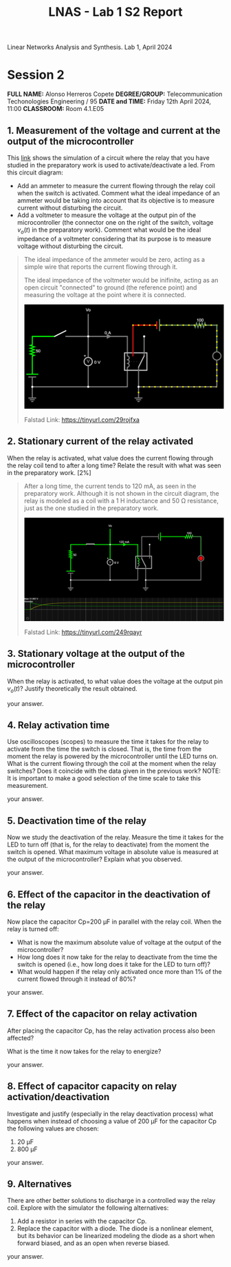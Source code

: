 ﻿---
title: LNAS - Lab 1 S2 Report
---

<style>
:root {
    --markdown-font-family: "Times New Roman", Times, serif;
    --markdown-font-size: 10.5pt;
    --vscode-textBlockQuote-border: #9599e1;
}
</style>

<p class="supt1 center">Linear Networks Analysis and Synthesis. Lab 1, April 2024</p>

# Session 2

**FULL NAME:** Alonso Herreros Copete
**DEGREE/GROUP:** Telecommunication Techonologies Engineering / 95
**DATE and TIME:** Friday 12th April 2024, 11:00
**CLASSROOM:** Room 4.1.E05

## 1. Measurement of the voltage and current at the output of the microcontroller

This [link](https://tinyurl.com/28rkgpau) shows the simulation of a circuit where the relay that you have
studied in the preparatory work is used to activate/deactivate a led. From this circuit diagram:

* Add an ammeter to measure the current flowing through the relay coil when the switch is activated. Comment
  what the ideal impedance of an ammeter would be taking into account that its objective is to measure current
  without disturbing the circuit.
* Add a voltmeter to measure the voltage at the output pin of the microcontroller (the connector one on the
  right of the switch, voltage $v_o(t)$ in the preparatory work). Comment what would be the ideal impedance of
  a voltmeter considering that its purpose is to measure voltage without disturbing the circuit.

> The ideal impedance of the ammeter would be zero, acting as a simple wire that reports the current flowing
> through it.
>
> The ideal impedance of the voltmeter would be inifinite, acting as an open circuit "connected" to ground
> (the reference point) and measuring the voltage at the point where it is connected.
>
> ![alt text](img/fig_2.2.1.1.png)
>
> <p class="caption center">
> Falstad Link: <a href="https://tinyurl.com/29rojfxa">https://tinyurl.com/29rojfxa</a>
> </p>

## 2. Stationary current of the relay activated
When the relay is activated, what value does the current flowing through the relay coil tend to after a long
time? Relate the result with what was seen in the preparatory work. [2%]

> After a long time, the current tends to 120 mA, as seen in the preparatory work. Although it is not shown in
> the circuit diagram, the relay is modeled as a coil with a 1 H inductance and 50 Ω resistance, just as the
> one studied in the preparatory work.
>
> ![alt text](img/fig_2.2.2.1.png)
>
> <p class="caption center">
> Falstad Link: <a href="https://tinyurl.com/249rqayr">https://tinyurl.com/249rqayr</a>
> </p>

## 3. Stationary voltage at the output of the microcontroller
When the relay is activated, to what value does the voltage at the output pin $v_o(t)$? Justify theoretically
the result obtained.

<!-- TODO: Insert the screenshot(s) here and, optionally, the link(s). -->

<!-- TODO: Insert here the explanation of what is observed in the screenshot and the reasoning of -->
your answer.

## 4. Relay activation time
Use oscilloscopes (scopes) to measure the time it takes for the relay to activate from the time the switch is
closed. That is, the time from the moment the relay is powered by the microcontroller until the LED turns on.
What is the current flowing through the coil at the moment when the relay switches? Does it coincide with the
data given in the previous work? NOTE: It is important to make a good selection of the time scale to take this
measurement.

<!-- TODO: Insert the screenshot(s) here and, optionally, the link(s). -->

<!-- TODO: Insert here the explanation of what is observed in the screenshot and the reasoning of -->
your answer.

## 5. Deactivation time of the relay
Now we study the deactivation of the relay. Measure the time it takes for the LED to turn off (that is, for
the relay to deactivate) from the moment the switch is opened. What maximum voltage in absolute value is
measured at the output of the microcontroller? Explain what you observed.

<!-- TODO: Insert the screenshot(s) here and, optionally, the link(s). -->

<!-- TODO: Insert here the explanation of what is observed in the screenshot and the reasoning of -->
your answer.

## 6. Effect of the capacitor in the deactivation of the relay
Now place the capacitor Cp=200 µF in parallel with the relay coil. When the relay is turned off:

* What is now the maximum absolute value of voltage at the output of the microcontroller?
* How long does it now take for the relay to deactivate from the time the switch is opened (i.e., how long
  does it take for the LED to turn off)?
* What would happen if the relay only activated once more than 1% of the current flowed through it instead of
  80%?

<!-- TODO: Insert the screenshot(s) here and, optionally, the link(s). -->

<!-- TODO: Insert here the explanation of what is observed in the screenshot and the reasoning of -->
your answer.

## 7. Effect of the capacitor on relay activation
After placing the capacitor Cp, has the relay activation process also been affected?

What is the time it now takes for the relay to energize?

<!-- TODO: Insert the screenshot(s) here and, optionally, the link(s). -->

<!-- TODO: Insert here the explanation of what is observed in the screenshot and the reasoning of -->
your answer.

## 8. Effect of capacitor capacity on relay activation/deactivation
Investigate and justify (especially in the relay deactivation process) what happens when instead of choosing a
value of 200 µF for the capacitor Cp the following values ​​are chosen:

1. 20 µF
2. 800 µF

<!-- TODO: Insert the screenshot(s) here and, optionally, the link(s). -->

<!-- TODO: Insert here the explanation of what is observed in the screenshot and the reasoning of -->
your answer.

## 9. Alternatives
There are other better solutions to discharge in a controlled way the relay coil.
Explore with the simulator the following alternatives:

1. Add a resistor in series with the capacitor Cp.
2. Replace the capacitor with a diode. The diode is a nonlinear element, but its behavior can be linearized
   modeling the diode as a short when forward biased, and as an open when reverse biased.

<!-- TODO: Insert the screenshot(s) here and, optionally, the link(s). -->

<!-- TODO: Insert here the explanation of what is observed in the screenshot and the reasoning of -->
your answer.